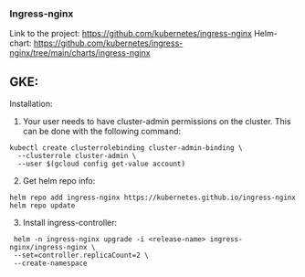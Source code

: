 ### Ingress-nginx

Link to the project: https://github.com/kubernetes/ingress-nginx
Helm-chart: https://github.com/kubernetes/ingress-nginx/tree/main/charts/ingress-nginx

## GKE:
Installation:
1. Your user needs to have cluster-admin permissions on the cluster. This can be done with the following command:
```
kubectl create clusterrolebinding cluster-admin-binding \
  --clusterrole cluster-admin \
  --user $(gcloud config get-value account)
```
2. Get helm repo info:
```
helm repo add ingress-nginx https://kubernetes.github.io/ingress-nginx
helm repo update
```
3. Install ingress-controller:
```
 helm -n ingress-nginx upgrade -i <release-name> ingress-nginx/ingress-nginx \
 --set=controller.replicaCount=2 \
 --create-namespace
```

